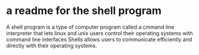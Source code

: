 # a readme for the shell program
A shell program is a type of computer program called a cmmand line interpreter that lets linux and unix users control their operating systems with command line interfaces
Shells allows users to communicate efficiently and directly with their operating systems.
